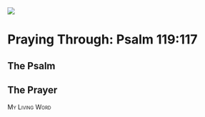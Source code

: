 <img class="intro-right" src="/images/art-paris-psalter.jpg">

<style>
  li {list-style-type: none;}
  p + ul {
    margin-top: -18px;
}
</style>

# Praying Through: Psalm 119:117

## The Psalm

## The Prayer

<div style="font-variant: small-caps;">
My Living Word
</div>
